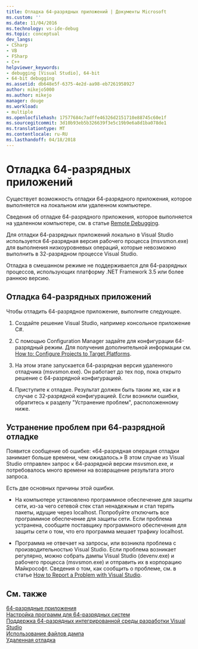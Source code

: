 ```yaml
---
title: Отладка 64-разрядных приложений | Документы Microsoft
ms.custom: ''
ms.date: 11/04/2016
ms.technology: vs-ide-debug
ms.topic: conceptual
dev_langs:
- CSharp
- VB
- FSharp
- C++
helpviewer_keywords:
- debugging [Visual Studio], 64-bit
- 64-bit debugging
ms.assetid: db648e5f-6375-4e2d-aa98-eb7261958927
author: mikejo5000
ms.author: mikejo
manager: douge
ms.workload:
- multiple
ms.openlocfilehash: 17577684c7adffe46326d2151710e88745c60e1f
ms.sourcegitcommit: 3d10b93eb5b326639f3e5c19b9e6a8d1ba078de1
ms.translationtype: MT
ms.contentlocale: ru-RU
ms.lasthandoff: 04/18/2018
---
```

# <a name="debug-64-bit-applications"></a>Отладка 64-разрядных приложений
Существует возможность отладки 64-разрядного приложения, которое выполняется на локальном или удаленном компьютере.  
  
 Сведения об отладке 64-разрядного приложения, которое выполняется на удаленном компьютере, см. в статье [Remote Debugging](../debugger/remote-debugging.md).  
  
 Для отладки 64-разрядных приложений локально в Visual Studio используется 64-разрядная версия рабочего процесса (msvsmon.exe) для выполнения низкоуровневых операций, которые невозможно выполнить в 32-разрядном процессе Visual Studio.  
  
 Отладка в смешанном режиме не поддерживается для 64-разрядных процессов, использующих платформу .NET Framework 3.5 или более раннюю версию.  
  
## <a name="debug-a-64-bit-application"></a>Отладка 64-разрядных приложений  
 Чтобы отладить 64-разрядное приложение, выполните следующее.  
  
1.  Создайте решение Visual Studio, например консольное приложение C#.  
  
2.  С помощью Configuration Manager задайте для конфигурации 64-разрядный режим. Для получения дополнительной информации см. [How to: Configure Projects to Target Platforms](../ide/how-to-configure-projects-to-target-platforms.md).  
  
3.  На этом этапе запускается 64-разрядная версия удаленного отладчика (msvsmon.exe). Он работает до тех пор, пока открыто решение с 64-разрядной конфигурацией.  
  
4.  Приступите к отладке. Результат должен быть таким же, как и в случае с 32-разрядной конфигурацией. Если возникли ошибки, обратитесь к разделу "Устранение проблем", расположенному ниже.  
  
## <a name="troubleshooting-64-bit-debugging"></a>Устранение проблем при 64-разрядной отладке  
 Появится сообщение об ошибке: «64-разрядная операция отладки занимает больше времени, чем ожидалось.» В этом случае из Visual Studio отправлен запрос к 64-разрядной версии msvsmon.exe, и потребовалось много времени на возвращение результата этого запроса.  
  
 Есть две основных причины этой ошибки.  
  
-   На компьютере установлено программное обеспечение для защиты сети, из-за чего сетевой стек стал ненадежным и стал терять пакеты, идущие через localhost. Попробуйте отключить все программное обеспечение для защиты сети. Если проблема устранена, сообщите поставщику программного обеспечения для защиты сети о том, что его программа мешает трафику localhost.  
  
-   Программа не отвечает на запросы, или возникла проблема с производительностью Visual Studio. Если проблема возникает регулярно, можно собрать дампы Visual Studio (devenv.exe) и рабочего процесса (msvsmon.exe) и отправить их в корпорацию Майкрософт. Сведения о том, как сообщить о проблеме, см. в статье [How to Report a Problem with Visual Studio](../ide/How-to-Report-a-Problem-with-Visual-Studio-2017.md).
  
## <a name="see-also"></a>См. также  
 [64-разрядные приложения](http://msdn.microsoft.com/Library/fd4026bc-2c3d-4b27-86dc-ec5e96018181)   
 [Настройка программ для 64-разрядных систем](/cpp/build/configuring-programs-for-64-bit-visual-cpp)   
 [Поддержка 64-разрядных интегрированной среды разработки Visual Studio](../ide/visual-studio-ide-64-bit-support.md)   
 [Использование файлов дампа](../debugger/using-dump-files.md)   
 [Удаленная отладка](../debugger/remote-debugging.md)
